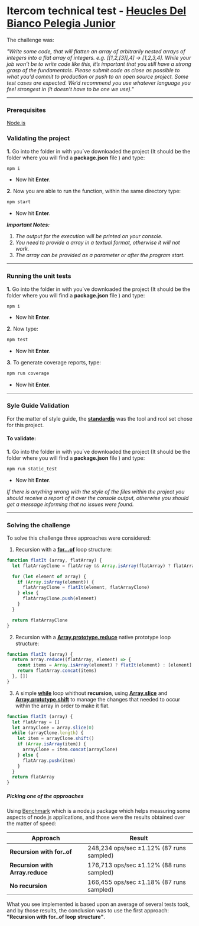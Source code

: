 # Itercom technical test - [Heucles Del Bianco Pelegia Junior](https://www.linkedin.com/in/heucles-del-bianco-pelegia-junior-00a25629/)

The challenge was: 

*"Write some code, that will flatten an array of arbitrarily nested arrays of integers into a flat array of integers. e.g. [[1,2,[3]],4] -> [1,2,3,4]. While your job won’t be to write code like this, it’s important that you still have a strong grasp of the fundamentals. Please submit code as close as possible to what you’d commit to production or push to an open source project. Some test cases are expected. We’d recommend you use whatever language you feel strongest in (it doesn’t have to be one we use)."*

***

### Prerequisites
[Node.js](https://nodejs.org/en/download/ "Node.js download links")

### Validating the project

**1.** Go into the folder in with you´ve downloaded the project (It should be the folder where you will find a **package.json** file ) and type:
```bash
npm i
```
* Now hit **Enter**.

**2.** Now you are able to run the function, within the same directory type:
```bash
npm start
```
* Now hit **Enter**.

***Important Notes:*** 
1. *The output for the execution will be printed on your console.*
2. *You need to provide a array in a textual format, otherwise it will not work.*
3. *The array can be provided as a parameter or after the program start.*

****

### Running the unit tests

**1.** Go into the folder in with you´ve downloaded the project (It should be the folder where you will find a **package.json** file ) and type:
```bash
npm i
```
* Now hit **Enter**.

**2.** Now type:

```bash
npm test
```
* Now hit **Enter**.

**3.** To generate coverage reports, type:
```bash
npm run coverage
```
* Now hit **Enter**.
****
### Syle Guide Validation

For the matter of style guide, the **[standardjs](https://standardjs.com/)** was the tool and rool set chose for this project.

#### To validate:

**1.** Go into the folder in with you´ve downloaded the project (It should be the folder where you will find a **package.json** file ) and type:
```bash
npm run static_test
```
* Now hit **Enter**.

*If there is anything wrong with the style of the files within the project you should receive a report of it over the console output, otherwise you should get a message informing that no issues were found.*


****
### Solving the challenge

To solve this challenge three approaches were considered: 

1. Recursion with a **[for...of](https://developer.mozilla.org/en/docs/Web/JavaScript/Reference/Statements/for...of)** loop structure: 

```javascript
function flatIt (array, flatArray) {
  let flatArrayClone = flatArray && Array.isArray(flatArray) ? flatArray.slice(0) : []

  for (let element of array) {
    if (Array.isArray(element)) {
      flatArrayClone = flatIt(element, flatArrayClone)
    } else {
      flatArrayClone.push(element)
    }
  }

  return flatArrayClone
}
```

2. Recursion with a **[Array.prototype.reduce](https://developer.mozilla.org/en/docs/Web/JavaScript/Reference/Global_Objects/Array/reduce)** native prototype loop structure: 


```javascript
function flatIt (array) {
  return array.reduce((flatArray, element) => {
    const items = Array.isArray(element) ? flatIt(element) : [element]
    return flatArray.concat(items)
  }, [])
}
```

3. A simple **[while](https://developer.mozilla.org/en-US/docs/Web/JavaScript/Reference/Statements/while)** loop whithout **recursion**, using **[Array.slice](https://developer.mozilla.org/en/docs/Web/JavaScript/Reference/Global_Objects/Array/slice)** and **[Array.prototype.shift](https://developer.mozilla.org/en/docs/Web/JavaScript/Reference/Global_Objects/Array/shift)** to manage the changes that needed to occur within the array in order to make it flat.

```javascript
function flatIt (array) {
  let flatArray = []
  let arrayClone = array.slice(0)
  while (arrayClone.length) {
    let item = arrayClone.shift()
    if (Array.isArray(item)) {
      arrayClone = item.concat(arrayClone)
    } else {
      flatArray.push(item)
    }
  }
  return flatArray
}

```

##### Picking one of the approaches
Using [Benchmark](https://www.npmjs.com/package/benchmark "Benchmark npm download link") which is a node.js package which helps measuring some aspects of node.js applications, and those were the results obtained over the matter of speed: 

Approach | Result
------------ | -------------
**Recursion with for..of** | 248,234 ops/sec ±1.12% (87 runs sampled)
 **Recursion with Array.reduce** | 176,713 ops/sec ±1.12% (88 runs sampled)
 **No recursion** | 166,455 ops/sec ±1.18% (87 runs sampled)

What you see implemented is based upon an average of several tests took, and by those results, the conclusion was to use the first approach: **"Recursion with for..of loop structure"**.


